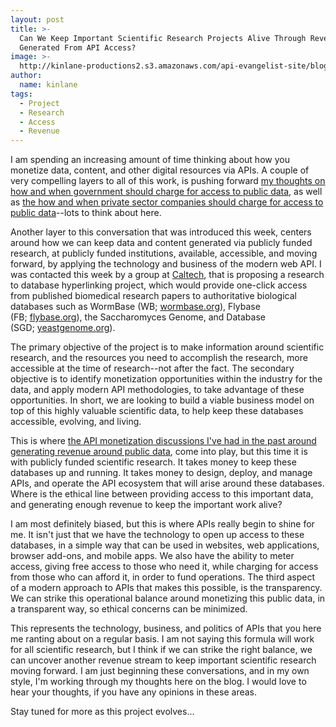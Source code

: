 ```yaml
---
layout: post
title: >-
  Can We Keep Important Scientific Research Projects Alive Through Revenue
  Generated From API Access?
image: >-
  http://kinlane-productions2.s3.amazonaws.com/api-evangelist-site/blog/research-funding-using-apis.png
author:
  name: kinlane
tags:
  - Project
  - Research
  - Access
  - Revenue
---
```

I am spending an increasing amount of time thinking about how you monetize data, content, and other digital resources via APIs. A couple of very compelling layers to all of this work, is pushing forward [my thoughts on how and when government should charge for access to public data](http://apievangelist.com/2014/03/07/a-better-understanding-of-government-apis-and-their-consumers-before-considering-charging-for-use/), as well as [the how and when private sector companies should charge for access to public data](http://apievangelist.com/2015/08/11/hdscores-one-potential-api-driven-business-model-aggregating-public-data/)\--lots to think about here.

Another layer to this conversation that was introduced this week, centers around how we can keep data and content generated via publicly funded research, at publicly funded institutions, available, accessible, and moving forward, by applying the technology and business of the modern web API. I was contacted this week by a group at [Caltech](http://www.caltech.edu/), that is proposing a research to database hyperlinking project, which would provide one-click access from published biomedical research papers to authoritative biological databases such as WormBase (WB; [wormbase.org](http://wormbase.org)), Flybase (FB; [flybase.org](http://flybase.org)), the Saccharomyces Genome, and Database (SGD; [yeastgenome.org](http://yeastgenome.org)).

The primary objective of the project is to make information around scientific research, and the resources you need to accomplish the research, more accessible at the time of research--not after the fact. The secondary objective is to identify monetization opportunities within the industry for the data, and apply modern API methodologies, to take advantage of these opportunities. In short, we are looking to build a viable business model on top of this highly valuable scientific data, to help keep these databases accessible, evolving, and living. 

This is where [the API monetization discussions I've had in the past around generating revenue around public data](http://apievangelist.com/2012/02/01/should-the-government-subsidize-and-profit-from-data-markets/), come into play, but this time it is with publicly funded scientific research. It takes money to keep these databases up and running. It takes money to design, deploy, and manage APIs, and operate the API ecosystem that will arise around these databases. Where is the ethical line between providing access to this important data, and generating enough revenue to keep the important work alive?

I am most definitely biased, but this is where APIs really begin to shine for me. It isn't just that we have the technology to open up access to these databases, in a simple way that can be used in websites, web applications, browser add-ons, and mobile apps. We also have the ability to meter access, giving free access to those who need it, while charging for access from those who can afford it, in order to fund operations. The third aspect of a modern approach to APIs that makes this possible, is the transparency. We can strike this operational balance around monetizing this public data, in a transparent way, so ethical concerns can be minimized.

This represents the technology, business, and politics of APIs that you here me ranting about on a regular basis. I am not saying this formula will work for all scientific research, but I think if we can strike the right balance, we can uncover another revenue stream to keep important scientific research moving forward. I am just beginning these conversations, and in my own style, I'm working through my thoughts here on the blog. I would love to hear your thoughts, if you have any opinions in these areas.

Stay tuned for more as this project evolves...
